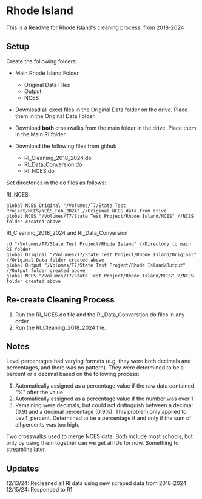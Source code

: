 # Rhode Island
This is a ReadMe for Rhode Island's cleaning process, from 2018-2024

## Setup

Create the following folders:
- Main Rhode Island Folder
  - Original Data Files
  - Output
  - NCES

- Download all excel files in the Original Data folder on the drive. Place them in the Original Data Folder.
- Download **both** crosswalks from the main folder in the drive. Place them in the Main RI folder.
- Download the following files from github
  - RI_Cleaning_2018_2024.do
  - RI_Data_Conversion.do
  - RI_NCES.do  

Set directories in the do files as follows:

RI_NCES:

```
global NCES_Original "/Volumes/T7/State Test Project/NCES/NCES_Feb_2024" //Original NCES data from drive
global NCES "/Volumes/T7/State Test Project/Rhode Island/NCES" //NCES folder created above
```
RI_Cleaning_2018_2024 and RI_Data_Conversion

```
cd "/Volumes/T7/State Test Project/Rhode Island" //Directory to main RI folder
global Original "/Volumes/T7/State Test Project/Rhode Island/Original" //Original Data folder created above
global Output "/Volumes/T7/State Test Project/Rhode Island/Output" //Output folder created above
global NCES "/Volumes/T7/State Test Project/Rhode Island/NCES" //NCES folder created above
```

## Re-create Cleaning Process
1. Run the RI_NCES.do file and the RI_Data_Converstion.do files in any order. 
2. Run the RI_Cleaning_2018_2024 file.

## Notes
Level percentages had varying formats (e.g, they were both decimals and percentages, and there was no pattern). They were determined to be a percent or a decimal based on the following process:

1. Automatically assigned as a percentage value if the raw data contained "%" after the value
2. Automatically assigned as a percentage value if the number was over 1.
3. Remaining were decimals, but could not distinguish between a decimal (0.9) and a decimal percentage (0.9%). This problem only applied to Lev4_percent. Determined to be a percentage if and only if the sum of all percents was too high.

Two crosswalks used to merge NCES data. Both include most schools, but only by using them together can we get all IDs for now. Something to streamline later.

## Updates
12/13/24: Recleaned all RI data using new scraped data from 2018-2024
12/15/24: Responded to R1
